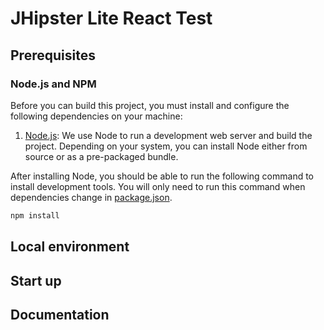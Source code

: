 # JHipster Lite React Test

## Prerequisites

### Node.js and NPM

Before you can build this project, you must install and configure the following dependencies on your machine:

1. [Node.js](https://nodejs.org/): We use Node to run a development web server and build the project.
   Depending on your system, you can install Node either from source or as a pre-packaged bundle.

After installing Node, you should be able to run the following command to install development tools.
You will only need to run this command when dependencies change in [package.json](package.json).

```js
npm install
```

## Local environment

<!-- jhipster-needle-localEnvironment -->

## Start up

<!-- jhipster-needle-startupCommand -->

## Documentation

<!-- jhipster-needle-documentation -->
